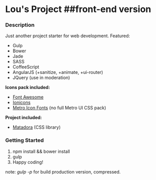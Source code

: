 # Lou's Project ##front-end version

### Description

Just another project starter for web development. Featured:

* Gulp
* Bower
* Jade
* SASS
* CoffeeScript
* AngularJS (+sanitize, +animate, +ui-router)
* JQuery (use in moderation)

**Icons pack included:**

* [Font Awesome](https://fortawesome.github.io/Font-Awesome/icons/)
* [Ionicons](http://ionicons.com/)
* [Metro Icon Fonts](http://metroui.org.ua/font.html) (no full Metro UI CSS pack)

**Project included:**

* [Matadora](https://github.com/lousousa/matadora) (CSS library)

### Getting Started

1. npm install && bower install
2. gulp
3. Happy coding!

note: _gulp -p_ for build production version, compressed.
